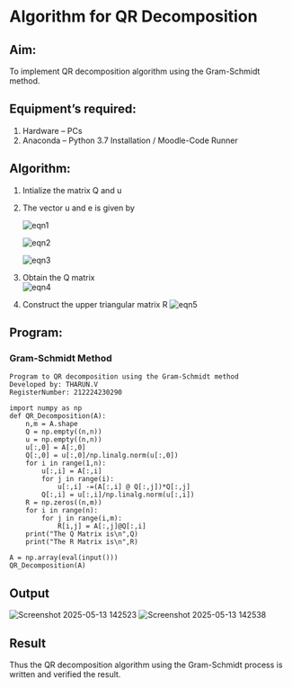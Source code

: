 # Algorithm for QR Decomposition
## Aim:
To implement QR decomposition algorithm using the Gram-Schmidt method.
## Equipment’s required:
1.	Hardware – PCs
2.	Anaconda – Python 3.7 Installation / Moodle-Code Runner
## Algorithm:
1.	Intialize the matrix Q and u
2.	The vector u and e is given by

    ![eqn1](./ex4.jpg)

    ![eqn2](./ex6.jpg)

    ![eqn3](./ex3.jpg)

3.	Obtain the Q matrix   
    ![eqn4](./ex1.jpg)
4.	Construct the upper triangular matrix R
    ![eqn5](./ex2.jpg)


## Program:
### Gram-Schmidt Method
```
Program to QR decomposition using the Gram-Schmidt method
Developed by: THARUN.V
RegisterNumber: 212224230290
```
```
import numpy as np
def QR_Decomposition(A):
    n,m = A.shape
    Q = np.empty((n,n))
    u = np.empty((n,n))
    u[:,0] = A[:,0]
    Q[:,0] = u[:,0]/np.linalg.norm(u[:,0])
    for i in range(1,n):
        u[:,i] = A[:,i]
        for j in range(i):
            u[:,i] -=(A[:,i] @ Q[:,j])*Q[:,j]
        Q[:,i] = u[:,i]/np.linalg.norm(u[:,i])
    R = np.zeros((n,m))
    for i in range(n):
        for j in range(i,m):
            R[i,j] = A[:,j]@Q[:,i]
    print("The Q Matrix is\n",Q)
    print("The R Matrix is\n",R)

A = np.array(eval(input()))
QR_Decomposition(A)
```

## Output
![Screenshot 2025-05-13 142523](https://github.com/user-attachments/assets/c6034b61-ec84-45f8-a3d1-c9f0984589a8)
![Screenshot 2025-05-13 142538](https://github.com/user-attachments/assets/688ba2df-37cf-4681-bb96-69fbd2f97571)

## Result
Thus the QR decomposition algorithm using the Gram-Schmidt process is written and verified the result.

